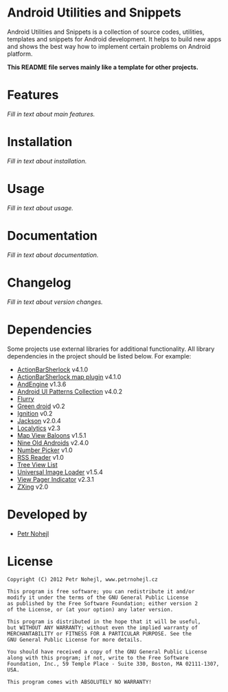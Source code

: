 Android Utilities and Snippets
==============================

Android Utilities and Snippets is a collection of source codes, utilities, 
templates and snippets for Android development. It helps to build new apps and 
shows the best way how to implement certain problems on Android platform.

**This README file serves mainly like a template for other projects.**


Features
========

*Fill in text about main features.*


Installation
============

*Fill in text about installation.*


Usage
=====

*Fill in text about usage.*


Documentation
=============

*Fill in text about documentation.*


Changelog
=========

*Fill in text about version changes.*


Dependencies
============

Some projects use external libraries for additional functionality. All library
dependencies in the project should be listed below. For example:

* [ActionBarSherlock][01] v4.1.0
* [ActionBarSherlock map plugin][02] v4.1.0
* [AndEngine][03] v1.3.6
* [Android UI Patterns Collection][04] v4.0.2
* [Flurry][05]
* [Green droid][06] v0.2
* [Ignition][07] v0.2
* [Jackson][08] v2.0.4
* [Localytics][09] v2.3
* [Map View Baloons][10] v1.5.1
* [Nine Old Androids][11] v2.4.0
* [Number Picker][12] v1.0
* [RSS Reader][13] v1.0
* [Tree View List][14]
* [Universal Image Loader][15] v1.5.4
* [View Pager Indicator][16] v2.3.1
* [ZXing][17] v2.0


Developed by
============

* [Petr Nohejl](http://petrnohejl.cz)


License
=======

    Copyright (C) 2012 Petr Nohejl, www.petrnohejl.cz

    This program is free software; you can redistribute it and/or
    modify it under the terms of the GNU General Public License
    as published by the Free Software Foundation; either version 2
    of the License, or (at your option) any later version.
    
    This program is distributed in the hope that it will be useful,
    but WITHOUT ANY WARRANTY; without even the implied warranty of
    MERCHANTABILITY or FITNESS FOR A PARTICULAR PURPOSE. See the
    GNU General Public License for more details.
    
    You should have received a copy of the GNU General Public License
    along with this program; if not, write to the Free Software
    Foundation, Inc., 59 Temple Place - Suite 330, Boston, MA 02111-1307, USA.
    
    This program comes with ABSOLUTELY NO WARRANTY!




 [01]: http://actionbarsherlock.com/
 [02]: https://github.com/JakeWharton/ActionBarSherlock-Plugin-Maps
 [03]: http://www.andengine.org/
 [04]: https://play.google.com/store/apps/details?id=com.groidify.uipatterns
 [05]: http://www.flurry.com/
 [06]: https://github.com/cyrilmottier/GreenDroid
 [07]: https://github.com/kaeppler/ignition
 [08]: http://jackson.codehaus.org/
 [09]: http://www.localytics.com/
 [10]: https://github.com/jgilfelt/android-mapviewballoons
 [11]: https://github.com/JakeWharton/NineOldAndroids
 [12]: https://github.com/novak/numpicker-demo
 [13]: https://github.com/matshofman/Android-RSS-Reader-Library
 [14]: http://code.google.com/p/tree-view-list-android/
 [15]: https://github.com/nostra13/Android-Universal-Image-Loader
 [16]: https://github.com/JakeWharton/Android-ViewPagerIndicator
 [17]: http://code.google.com/p/zxing/
